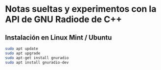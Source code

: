 # Notas sueltas y experimentos con la API de GNU Radiode de C++

## Instalación en Linux Mint / Ubuntu

```Bash
sudo apt update
sudo apt upgrade
sudo apt-get install gnuradio
sudo apt install gnuradio-dev
```
